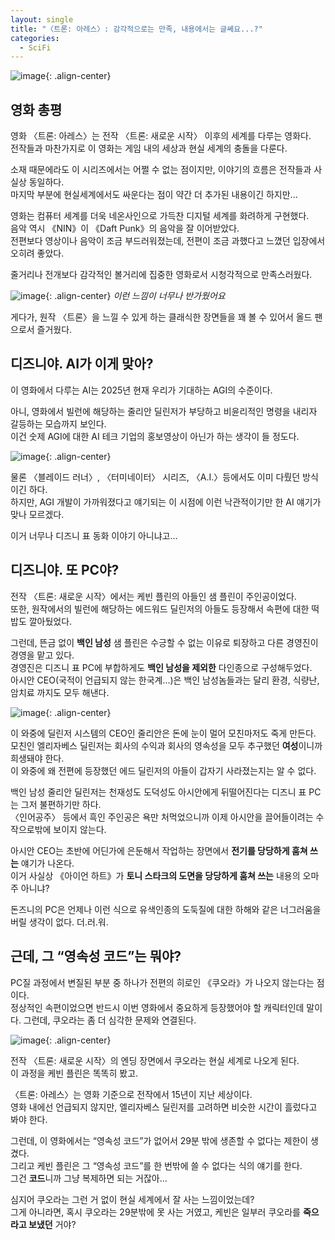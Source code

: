 ```yaml
---
layout: single
title: "〈트론: 아레스〉꞉ 감각적으로는 만족, 내용에서는 글쎄요...?"
categories:
  - SciFi
---
```


![image](</images/2025-10-11/poster_okl_s64.jpg>){: .align-center}

## 영화 총평

영화 〈트론: 아레스〉는 전작 〈트론: 새로운 시작〉 이후의 세계를 다루는 영화다.\
전작들과 마찬가지로 이 영화는 게임 내의 세상과 현실 세계의 충돌을 다룬다.

소재 때문에라도 이 시리즈에서는 어쩔 수 없는 점이지만, 이야기의 흐름은 전작들과 사실상 동일하다.\
마지막 부분에 현실세계에서도 싸운다는 점이 약간 더 추가된 내용이긴 하지만...

영화는 컴퓨터 세계를 더욱 네온사인으로 가득찬 디지털 세계를 화려하게 구현했다.\
음악 역시 《NIN》이 《Daft Punk》의 음악을 잘 이어받았다.\
전편보다 영상이나 음악이 조금 부드러워졌는데, 전편이 조금 과했다고 느꼈던 입장에서 오히려 좋았다.

줄거리나 전개보다 감각적인 볼거리에 집중한 영화로서 시청각적으로 만족스러웠다.

![image](</images/2025-10-11/tron_okl_s64.jpg>){: .align-center}
*이런 느낌이 너무나 반가웠어요*

게다가, 원작 〈트론〉을 느낄 수 있게 하는 클래식한 장면들을 꽤 볼 수 있어서 올드 팬으로서 즐거웠다.

## 디즈니야. AI가 이게 맞아?

이 영화에서 다루는 AI는 2025년 현재 우리가 기대하는 AGI의 수준이다.

아니, 영화에서 빌런에 해당하는 줄리안 딜린저가 부당하고 비윤리적인 명령을 내리자 갈등하는 모습까지 보인다.\
이건 숫제 AGI에 대한 AI 테크 기업의 홍보영상이 아닌가 하는 생각이 들 정도다.

![image](</images/2025-10-11/Ares_okl_s64.jpg>){: .align-center}

물론 〈블레이드 러너〉, 〈터미네이터〉 시리즈, 〈A.I.〉등에서도 이미 다뤘던 방식이긴 하다.\
하지만, AGI 개발이 가까워졌다고 얘기되는 이 시점에 이런 낙관적이기만 한 AI 얘기가 맞나 모르겠다.

이거 너무나 디즈니 표 동화 이야기 아니냐고...

## 디즈니야. 또 PC야?

전작 〈트론: 새로운 시작〉에서는 케빈 플린의 아들인 샘 플린이 주인공이었다.\
또한, 원작에서의 빌런에 해당하는 에드워드 딜린저의 아들도 등장해서 속편에 대한 떡밥도 깔아뒀었다.

그런데, 뜬금 없이 **백인 남성** 샘 플린은 수긍할 수 없는 이유로 퇴장하고 다른 경영진이 경영을 맡고 있다.\
경영진은 디즈니 표 PC에 부합하게도 **백인 남성을 제외한** 다인종으로 구성해두었다.\
아시안 CEO(국적이 언급되지 않는 한국계...)은 백인 남성놈들과는 달리 환경, 식량난, 암치료 까지도 모두 해낸다.

![image](</images/2025-10-11/EveKim_okl_s64.jpg>){: .align-center}

이 와중에 딜린저 시스템의 CEO인 줄리안은 돈에 눈이 멀어 모친마저도 죽게 만든다.\
모친인 엘리자베스 딜린저는 회사의 수익과 회사의 영속성을 모두 추구했던 **여성**이니까 희생돼야 한다.\
이 와중에 왜 전편에 등장했던 에드 딜린저의 아들이 갑자기 사라졌는지는 알 수 없다.

백인 남성 줄리안 딜린저는 천재성도 도덕성도 아시안에게 뒤떨어진다는 디즈니 표 PC는 그저 불편하기만 하다.\
〈인어공주〉 등에서 흑인 주인공은 욕만 처먹었으니까 이제 아시안을 끌어들이려는 수작으로밖에 보이지 않는다.

아시안 CEO는 초반에 어딘가에 은둔해서 작업하는 장면에서 **전기를 당당하게 훔쳐 쓰는** 얘기가 나온다.\
이거 사실상 《아이언 하트》가 **토니 스타크의 도면을 당당하게 훔쳐 쓰는** 내용의 오마주 아니냐?

돈즈니의 PC은 언제나 이런 식으로 유색인종의 도둑질에 대한 하해와 같은 너그러움을 버릴 생각이 없다.
더.러.워.

## 근데, 그 “영속성 코드”는 뭐야?

PC질 과정에서 변질된 부분 중 하나가 전편의 히로인 《쿠오라》가 나오지 않는다는 점이다.\
정상적인 속편이었으면 반드시 이번 영화에서 중요하게 등장했어야 할 캐릭터인데 말이다.
그런데, 쿠오라는 좀 더 심각한 문제와 연결된다.

![image](</images/2025-10-11/legacy_okl_s64.jpg>){: .align-center}

전작 〈트론: 새로운 시작〉의 엔딩 장면에서 쿠오라는 현실 세계로 나오게 된다.\
이 과정을 케빈 플린은 똑똑히 봤고.

〈트론: 아레스〉는 영화 기준으로 전작에서 15년이 지난 세상이다.\
영화 내에선 언급되지 않지만, 엘리자베스 딜린저를 고려하면 비슷한 시간이 흘렀다고 봐야 한다.

그런데, 이 영화에서는 “영속성 코드”가 없어서 29분 밖에 생존할 수 없다는 제한이 생겼다.\
그리고 케빈 플린은 그 “영속성 코드”를 한 번밖에 쓸 수 없다는 식의 얘기를 한다.\
그건 **코드**니까 그냥 복제하면 되는 거잖아...

심지어 쿠오라는 그런 거 없이 현실 세계에서 잘 사는 느낌이었는데?\
그게 아니라면, 혹시 쿠오라는 29분밖에 못 사는 거였고, 케빈은 일부러 쿠오라를 **죽으라고 보냈던** 거야?
